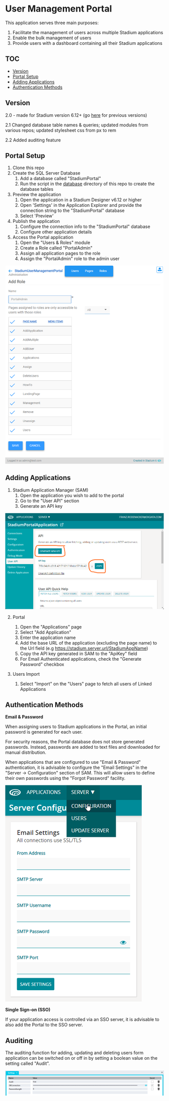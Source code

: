 # User Management Portal <!-- omit in toc -->

This application serves three main purposes:

1. Facilitate the management of users across multiple Stadium applications
2. Enable the bulk management of users
3. Provide users with a dashboard containing all their Stadium applications

## TOC <!-- omit in toc -->

- [Version](#version)
- [Portal Setup](#portal-setup)
- [Adding Applications](#adding-applications)
- [Authentication Methods](#authentication-methods)

## Version 
2.0 - made for Stadium version 6.12+ (go [here](/pre6.12/) for previous versions)

2.1 Changed database table names & queries; updated modules from various repos; updated stylesheet css from px to rem

2.2 Added auditing feature

## Portal Setup

1. Clone this repo
2. Create the SQL Server Database
   1. Add a database called "StadiumPortal"
   2. Run the script in the [database](/database/) directory of this repo to create the database tables
3. Preview the application
   1. Open the application in a Stadium Designer v6.12 or higher
   2. Open 'Settings' in the Application Explorer and provide the connection string to the "StadiumPortal" database
   3. Select 'Preview'
4. Publish the application
   1. Configure the connection info to the "StadiumPortal" database
   2. Configure other application details
5. Access the Portal application
   1. Open the "Users & Roles" module
   2. Create a Role called "PortalAdmin"
   3. Assign all application pages to the role
   4. Assign the "PortalAdmin" role to the admin user

![Portal Create Admin Role](images/portal-create-role.png)

## Adding Applications

1. Stadium Application Manager (SAM)
   1. Open the application you wish to add to the portal
   2. Go to the "User API" section
   3. Generate an API key

![SAM-UserAPIKey-Generation](images/SAM-UserAPIKey-Generation.png)

2. Portal
   1. Open the "Applications" page
   2. Select "Add Application"
   3. Enter the application name
   4. Add the base URL of the application (excluding the page name) to the Url field (e.g https://stadium.server.url/StadiumAppName)
   4. Copy the API key generated in SAM to the "ApiKey" field
   5. For Email Authenticated applications, check the "Generate Password" checkbox

3. Users Import
   1. Select "Import" on the "Users" page to fetch all users of Linked Applications

## Authentication Methods

**Email & Password**

When assigning users to Stadium applications in the Portal, an initial password is generated for each user. 

For security reasons, the Portal database does not store generated passwords. Instead, passwords are added to text files and downloaded for manual distribution. 

When applications that are configured to use "Email & Password" authentication, it is advisable to configure the "Email Settings" in the "Server -> Configuration" section of SAM. This will allow users to define their own passwords using the "Forgot Password" facility. 

![SAM-Email-Config](images/SAM-Email-Config.png)

**Single Sign-on (SSO)**

If your application access is controlled via an SSO server, it is advisable to also add the Portal to the SSO server.

## Auditing 

The auditing function for adding, updating and deleting users form application can be switched on or off in by setting a boolean value on the setting called "Audit". 

![](images/Settings.png)